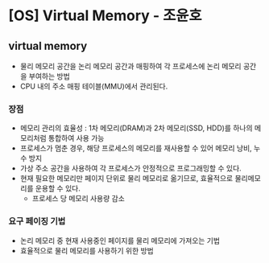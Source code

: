 # [OS] Virtual Memory - 조윤호
## virtual memory
- 물리 메모리 공간을 논리 메모리 공간과 매핑하여 각 프로세스에 논리 메모리 공간을 부여하는 방법
- CPU 내의 주소 매핑 테이블(MMU)에서 관리된다.

### 장점
- 메모리 관리의 효율성 : 1차 메모리(DRAM)과 2차 메모리(SSD, HDD)를 하나의 메모리처럼 통합하여 사용 가능
- 프로세스가 멈춘 경우, 해당 프로세스의 메모리를 재사용할 수 있어 메모리 낭비, 누수 방지
- 가상 주소 공간을 사용하여 각 프로세스가 안정적으로 프로그래밍할 수 있다.
- 현재 필요한 메모리만 페이지 단위로 물리 메모리로 옮기므로, 효율적으로 물리메모리를 운용할 수 있다.
  - 프로세스 당 메모리 사용량 감소

### 요구 페이징 기법
- 논리 메모리 중 현재 사용중인 페이지를 물리 메모리에 가져오는 기법
- 효율적으로 물리 메모리를 사용하기 위한 방법
